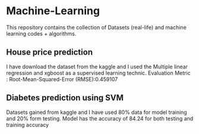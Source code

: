 # Machine-Learning
This repository contains the collection of Datasets (real-life) and machine learning codes + algorithms.

## House price prediction 
I have download the dataset from the kaggle and I used the Multiple linear regression and xgboost as a supervised learning technic.
Evaluation Metric :  Root-Mean-Squared-Error (RMSE):0.459107

## Diabetes prediction using SVM
 Datasets gained from kaggle and I have used 80% data for model training and 20% form testing.
 Model has the accuracy of 84.24 for both testing and training accuracy 
 
